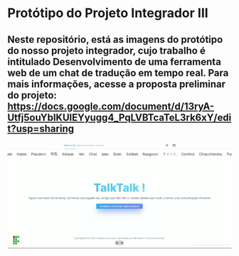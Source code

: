 # Protótipo do Projeto Integrador III

## Neste repositório, está as imagens do protótipo do nosso projeto integrador, cujo trabalho é intitulado **Desenvolvimento de uma ferramenta web de um chat de tradução em tempo real**. Para mais informações, acesse a proposta preliminar do projeto: https://docs.google.com/document/d/13ryA-Utfj5ouYbIKUlEYyugg4_PqLVBTcaTeL3rk6xY/edit?usp=sharing

![Página inicial](./prototipo-1.gif)
